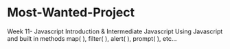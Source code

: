 # Most-Wanted-Project
Week 11- Javascript Introduction & Intermediate Javascript
Using Javascript and built in methods map( ), filter( ), alert( ), prompt( ), etc...
